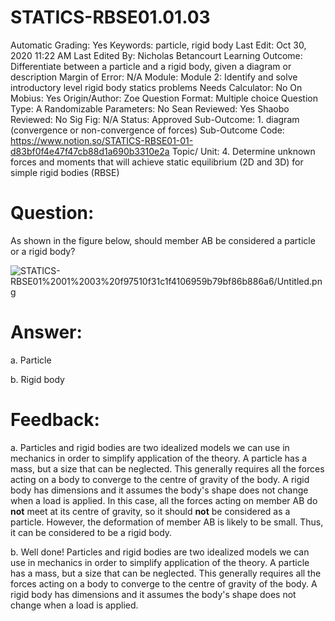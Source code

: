 # STATICS-RBSE01.01.03

Automatic Grading: Yes
Keywords: particle, rigid body
Last Edit: Oct 30, 2020 11:22 AM
Last Edited By: Nicholas Betancourt
Learning Outcome: Differentiate between a particle and a rigid body, given a diagram or description
Margin of Error: N/A
Module: Module 2: Identify and solve introductory level rigid body statics problems
Needs Calculator: No
On Mobius: Yes
Origin/Author: Zoe
Question Format: Multiple choice
Question Type: A
Randomizable Parameters: No
Sean Reviewed: Yes
Shaobo Reviewed: No
Sig Fig: N/A
Status: Approved
Sub-Outcome: 1. diagram (convergence or non-convergence of forces)
Sub-Outcome Code: https://www.notion.so/STATICS-RBSE01-01-d83bf0f4e47f47cb88d1a690b3310e2a
Topic/ Unit: 4. Determine unknown forces and moments that will achieve static equilibrium (2D and 3D) for simple rigid bodies (RBSE)

# Question:

As shown in the figure below, should member AB be considered a particle or a rigid body?

![STATICS-RBSE01%2001%2003%20f97510f31c1f4106959b79bf86b886a6/Untitled.png](STATICS-RBSE01%2001%2003%20f97510f31c1f4106959b79bf86b886a6/Untitled.png)

# Answer:

a. Particle

b. Rigid body

# Feedback:

a. Particles and rigid bodies are two idealized models we can use in mechanics in order to simplify application of the theory. A particle has a mass, but a size that can be neglected. This generally requires all the forces acting on a body to converge to the centre of gravity of the body.  A rigid body has dimensions and it assumes the body's shape does not change when a load is applied.  In this case, all the forces acting on member AB do **not** meet at its centre of gravity, so it should **not** be considered as a particle. However, the deformation of member AB is likely to be small. Thus, it can be considered to be a rigid body.

b. Well done! Particles and rigid bodies are two idealized models we can use in mechanics in order to simplify application of the theory. A particle has a mass, but a size that can be neglected. This generally requires all the forces acting on a body to converge to the centre of gravity of the body.  A rigid body has dimensions and it assumes the body's shape does not change when a load is applied.
